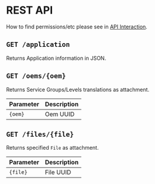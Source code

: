 # REST API

How to find permissions/etc please see in [API Interaction](./API-Interaction.md).

## `GET /application`

Returns Application information in JSON.

## `GET /oems/{oem}`

Returns Service Groups/Levels translations as attachment.

| Parameter | Description |
|-----------|-------------|
| `{oem}`   | Oem UUID    |


## `GET /files/{file}`

Returns specified `File` as attachment.

| Parameter | Description |
|-----------|-------------|
| `{file}`  | File UUID   |
